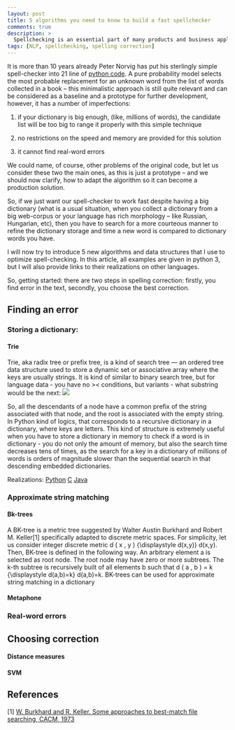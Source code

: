 ```yaml
---
layout: post
title: 5 algorithms you need to know to build a fast spellchecker
comments: true
description: >
  Spellchecking is an essential part of many products and business applications. However, it's working characteristics (speed, quality, memory consumption) are often not optimal - let's see how to make your spell-checker fast and furious.
tags: [NLP, spellchecking, spelling correction]
---
```



It is more than 10 years already Peter Norvig has put his sterlingly simple spell-checker into 21 line of [python code](https://norvig.com/spell-correct.html). A pure probability model selects the most probable replacement for an unknown word from the list of words collected in a book – this minimalistic approach is still quite relevant and can be considered as a baseline and a prototype for further development, however, it has a number of imperfections:

1)	if your dictionary is big enough, (like, millions of words), the candidate list will be too big to range it properly with this simple technique

2)	no restrictions on the speed and memory are provided for this solution

3)	it cannot find real-word errors

We could name, of course, other problems of the original code, but let us consider these two the main ones, as this is just a prototype – and we should now clarify, how to adapt the algorithm so it can become a production solution.

So, if we just want our spell-checker to work fast despite having a big dictionary (what is a usual situation, when you collect a dictionary from a big web-corpus or your language has rich morphology – like Russian, Hungarian, etc), then you have to search for a more courteous manner to refine the dictionary storage and time a new word is compared to dictionary words you have.

I will now try to introduce 5 new algorithms and data structures that I use to optimize spell-checking. In this article, all examples are given in python 3, but I will also provide links to their realizations on other languages. 

So, getting started: there are two steps in spelling correction: firstly, you find error in the text, secondly, you choose the best correction.

## Finding an error

### Storing a dictionary:
#### Trie
Trie, aka radix tree or prefix tree, is a kind of search tree — an ordered tree data structure used to store a dynamic set or associative array where the keys are usually strings. It is kind of similar to binary search tree, but for language data - you have no >< conditions, but variants - what substring would be the next:
![](https://i.stack.imgur.com/f9Q3u.jpg)

So, all the descendants of a node have a common prefix of the string associated with that node, and the root is associated with the empty string. In Python kind of logics, that corresponds to a recursive dictionary in a dictionary, where keys are letters. This kind of structure is extremely useful when you have to store a dictionary in memory to check if a word is in dictionary - you do not only the amount of memory, but also the search time decreases tens of times, as the search for a key in a dictionary of millions of words is orders of magnitude slower than the sequential search in that descending embedded dictionaries.

Realizations:
[Python](https://github.com/pytries/datrie)
[C](https://linux.thai.net/~thep/datrie/datrie.html)
[Java](https://github.com/digitalstain/DoubleArrayTrie)

### Approximate string matching
#### Bk-trees
A BK-tree is a metric tree suggested by Walter Austin Burkhard and Robert M. Keller[1] specifically adapted to discrete metric spaces. For simplicity, let us consider integer discrete metric d ( x , y ) {\displaystyle d(x,y)} d(x,y). Then, BK-tree is defined in the following way. An arbitrary element a is selected as root node. The root node may have zero or more subtrees. The k-th subtree is recursively built of all elements b such that d ( a , b ) = k {\displaystyle d(a,b)=k} d(a,b)=k. BK-trees can be used for approximate string matching in a dictionary

#### Metaphone

### Real-word errors

## Choosing correction 

#### Distance measures
#### SVM

## References
[1] [ W. Burkhard and R. Keller. Some approaches to best-match file searching, CACM, 1973](https://dl.acm.org/citation.cfm?doid=362003.362025)
